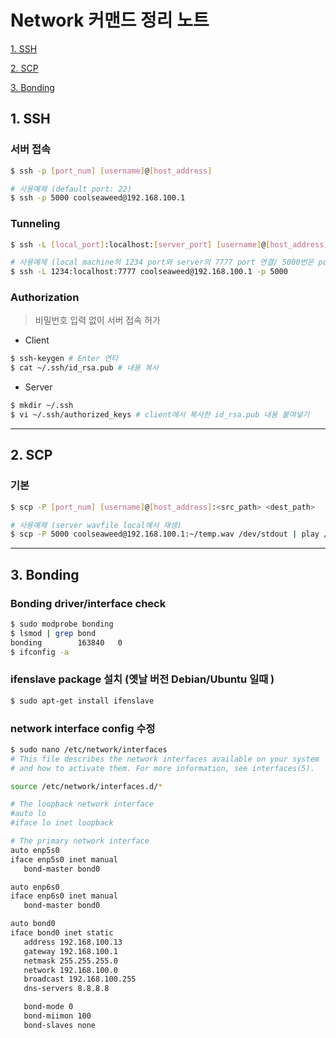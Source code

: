# Network 커맨드 정리 노트

   [1. SSH](#1.-SSH)
   
   [2. SCP](#2.-SCP)

   [3. Bonding](#3.-Bonding)



## 1. SSH <a name="1.-SSH"></a>
   ### 서버 접속
   ```bash
   $ ssh -p [port_num] [username]@[host_address]
   
   # 사용예제 (default port: 22)
   $ ssh -p 5000 coolseaweed@192.168.100.1
   ```

   ### Tunneling
   ```bash
   $ ssh -L [local_port]:localhost:[server_port] [username]@[host_address] -p [portnum]
   
   # 사용예제 (local machine의 1234 port와 server의 7777 port 연결/ 5000번은 port forwarding )
   $ ssh -L 1234:localhost:7777 coolseaweed@192.168.100.1 -p 5000
   ```
   ### Authorization
   >비밀번호 입력 없이 서버 접속 허가

   * Client
   ```bash
   $ ssh-keygen # Enter 연타
   $ cat ~/.ssh/id_rsa.pub # 내용 복사
   ```
   * Server
   ```bash
   $ mkdir ~/.ssh
   $ vi ~/.ssh/authorized_keys # client에서 복사한 id_rsa.pub 내용 붙여넣기
   ```
---

## 2. SCP <a name="2.-SCP"></a>

   ### 기본
   ```bash
   $ scp -P [port_num] [username]@[host_address]:<src_path> <dest_path>
   
   # 사용예제 (server wavfile local에서 재생)
   $ scp -P 5000 coolseaweed@192.168.100.1:~/temp.wav /dev/stdout | play /dev/stdin 
   ```

---
## 3. Bonding <a name="3.-Bonding"></a>
   
   ### Bonding driver/interface check
   ```bash
   $ sudo modprobe bonding
   $ lsmod | grep bond
   bonding        163840   0
   $ ifconfig -a
   ```
   
   ### ifenslave package 설치 (옛날 버전 Debian/Ubuntu 일때 )
   ```bash
   $ sudo apt-get install ifenslave
   ```

   ### network interface config 수정
   ```bash
   $ sudo nano /etc/network/interfaces
   # This file describes the network interfaces available on your system
   # and how to activate them. For more information, see interfaces(5).

   source /etc/network/interfaces.d/*

   # The loopback network interface
   #auto lo
   #iface lo inet loopback

   # The primary network interface
   auto enp5s0
   iface enp5s0 inet manual
      bond-master bond0

   auto enp6s0
   iface enp6s0 inet manual
      bond-master bond0

   auto bond0
   iface bond0 inet static
      address 192.168.100.13
      gateway 192.168.100.1
      netmask 255.255.255.0
      network 192.168.100.0
      broadcast 192.168.100.255
      dns-servers 8.8.8.8

      bond-mode 0
      bond-miimon 100
      bond-slaves none
   ```

  
  
  

